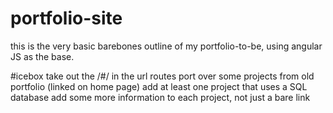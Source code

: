 # portfolio-site
this is the very basic barebones outline of my portfolio-to-be, using angular JS as the base.


#icebox
take out the /#/ in the url routes
port over some projects from old portfolio (linked on home page)
add at least one project that uses a SQL database
add some more information to each project, not just a bare link
